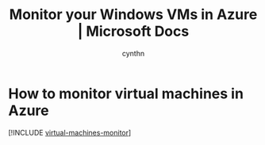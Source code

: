 ﻿---
title: Monitor your Windows VMs in Azure | Microsoft Docs
description: Learn about monitoring options for Windows virtual machines in Azure.
services: virtual-machines-windows
documentationcenter: ''
author: cynthn
manager: jeconnoc
editor: ''
tags: azure-resource-manager

ms.assetid:
ms.service: virtual-machines-windows
ms.workload: infrastructure-services
ms.tgt_pltfrm: vm-windows
ms.date: 08/14/2017
ms.author: cynthn
---

# How to monitor virtual machines in Azure

[!INCLUDE [virtual-machines-monitor](../../../includes/virtual-machines-monitor.md)]
